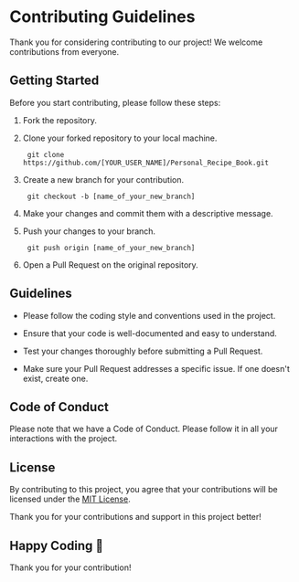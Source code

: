 # Contributing Guidelines

Thank you for considering contributing to our project! We welcome contributions from everyone.

## Getting Started

Before you start contributing, please follow these steps:

1. Fork the repository.

2. Clone your forked repository to your local machine.
   ```
    git clone https://github.com/[YOUR_USER_NAME]/Personal_Recipe_Book.git
   ```

3. Create a new branch for your contribution.
   ```
    git checkout -b [name_of_your_new_branch]
   ```

4. Make your changes and commit them with a descriptive message.


5. Push your changes to your branch.
   ```
    git push origin [name_of_your_new_branch]
   ```


7. Open a Pull Request on the original repository.

## Guidelines

- Please follow the coding style and conventions used in the project.

- Ensure that your code is well-documented and easy to understand.

- Test your changes thoroughly before submitting a Pull Request.

- Make sure your Pull Request addresses a specific issue. If one doesn't exist, create one.

## Code of Conduct

Please note that we have a Code of Conduct. Please follow it in all your interactions with the project.

## License

By contributing to this project, you agree that your contributions will be licensed under the [MIT License](LICENSE).

Thank you for your contributions and support in this project better!

## Happy Coding 🚀

Thank you for your contribution!
